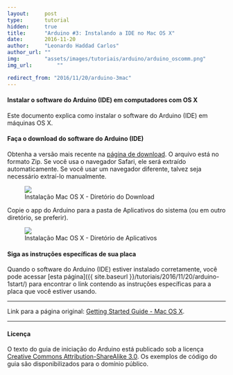 ```yaml
---
layout:     post
type:       tutorial
hidden:     true
title:      "Arduino #3: Instalando a IDE no Mac OS X"
date:       2016-11-20
author:     "Leonardo Haddad Carlos"
author_url: ""
img:        "assets/images/tutoriais/arduino/arduino_oscomm.png"
img_url: 		""

redirect_from: "2016/11/20/arduino-3mac"
---
```


#### Instalar o software do Arduino (IDE) em computadores com OS X

Este documento explica como instalar o software do Arduino (IDE) em máquinas OS X.

#### Faça o download do software do Arduino (IDE)

Obtenha a versão mais recente na [página de download](https://www.arduino.cc/en/Main/Software). O arquivo está no formato Zip. Se você usa o navegador Safari, ele será extraído automaticamente. Se você usar um navegador diferente, talvez seja necessário extraí-lo manualmente.

<div class="img-container">
  <figure>
    <img src="{{ site.baseurl }}/assets/images/tutoriais/arduino/mac_download.jpg">
    <figcaption>Instalação Mac OS X - Diretório do Download</figcaption>
  </figure>
</div>

Copie o app do Arduino para a pasta de Aplicativos do sistema (ou em outro diretório, se preferir).

<div class="img-container">
  <figure>
    <img src="{{ site.baseurl }}/assets/images/tutoriais/arduino/mac_appsfolder.jpg">
    <figcaption>Instalação Mac OS X - Diretório de Aplicativos</figcaption>
  </figure>
</div>

#### Siga as instruções específicas de sua placa

Quando o software do Arduino (IDE) estiver instalado corretamente, você pode acessar [esta página]({{ site.baseurl }}/tutoriais/2016/11/20/arduino-1start/) para encontrar o link contendo as instruções específicas para a placa que você estiver usando.

----

Link para a página original: [Getting Started Guide - Mac OS X](https://www.arduino.cc/en/Guide/MacOSX).

----

#### Licença

O texto do guia de iniciação do Arduino está publicado sob a licença [Creative Commons Attribution-ShareAlike 3.0](https://creativecommons.org/licenses/by-sa/3.0). Os exemplos de código do guia são disponibilizados para o domínio público.
